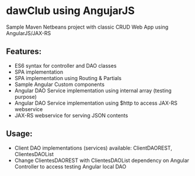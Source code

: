 # dawClub using AngujarJS

Sample Maven Netbeans project with classic CRUD Web App using AngularJS/JAX-RS

## Features:

- ES6 syntax for controller and DAO classes
- SPA implementation
- SPA implementation using Routing & Partials
- Sample Angular Custom components
- Angular DAO Service implementation using internal array (testing purpose)
- Angular DAO Service implementation using $http to access JAX-RS webservice
- JAX-RS webservice for serving JSON contents

## Usage:

 - Client DAO implementations (services) available: ClientDAOREST, ClientesDAOList
 - Change ClientesDAOREST with ClientesDAOList dependency on Angular Controller to access testing Angular local DAO
